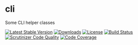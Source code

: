 # cli
Some CLI helper classes

[![Latest Stable Version](https://poser.pugx.org/sebastianfeldmann/cli/v/stable.svg)](https://packagist.org/packages/sebastianfeldmann/cli)
[![Downloads](https://img.shields.io/packagist/dt/sebastianfeldmann/cli.svg?v1)](https://packagist.org/packages/sebastianfeldmann/cli)
[![License](https://poser.pugx.org/sebastianfeldmann/cli/license.svg)](https://packagist.org/packages/sebastianfeldmann/cli)
[![Build Status](https://travis-ci.org/sebastianfeldmann/cli.svg?branch=master)](https://travis-ci.org/sebastianfeldmann/cli)
[![Scrutinizer Code Quality](https://scrutinizer-ci.com/g/sebastianfeldmann/cli/badges/quality-score.png?b=master)](https://scrutinizer-ci.com/g/sebastianfeldmann/cli/?branch=master)
[![Code Coverage](https://scrutinizer-ci.com/g/sebastianfeldmann/cli/badges/coverage.png?b=master)](https://scrutinizer-ci.com/g/sebastianfeldmann/cli/?branch=master)

